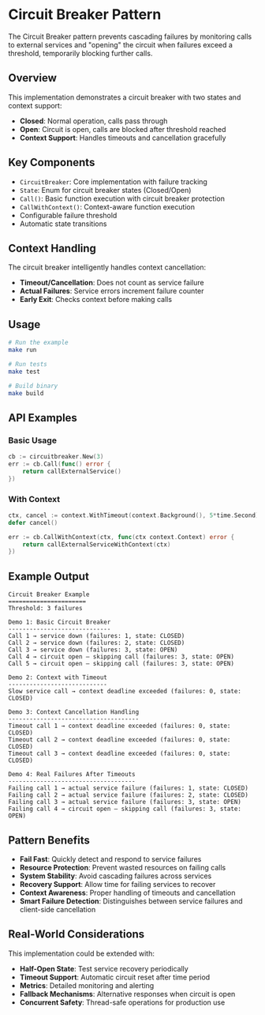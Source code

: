 # Circuit Breaker Pattern

The Circuit Breaker pattern prevents cascading failures by monitoring calls to external services and "opening" the circuit when failures exceed a threshold, temporarily blocking further calls.

## Overview

This implementation demonstrates a circuit breaker with two states and context support:
- **Closed**: Normal operation, calls pass through
- **Open**: Circuit is open, calls are blocked after threshold reached
- **Context Support**: Handles timeouts and cancellation gracefully

## Key Components

- `CircuitBreaker`: Core implementation with failure tracking
- `State`: Enum for circuit breaker states (Closed/Open)
- `Call()`: Basic function execution with circuit breaker protection
- `CallWithContext()`: Context-aware function execution
- Configurable failure threshold
- Automatic state transitions

## Context Handling

The circuit breaker intelligently handles context cancellation:
- **Timeout/Cancellation**: Does not count as service failure
- **Actual Failures**: Service errors increment failure counter
- **Early Exit**: Checks context before making calls

## Usage

```bash
# Run the example
make run

# Run tests
make test

# Build binary
make build
```

## API Examples

### Basic Usage
```go
cb := circuitbreaker.New(3)
err := cb.Call(func() error {
    return callExternalService()
})
```

### With Context
```go
ctx, cancel := context.WithTimeout(context.Background(), 5*time.Second)
defer cancel()

err := cb.CallWithContext(ctx, func(ctx context.Context) error {
    return callExternalServiceWithContext(ctx)
})
```

## Example Output

```
Circuit Breaker Example
======================
Threshold: 3 failures

Demo 1: Basic Circuit Breaker
-----------------------------
Call 1 → service down (failures: 1, state: CLOSED)
Call 2 → service down (failures: 2, state: CLOSED)
Call 3 → service down (failures: 3, state: OPEN)
Call 4 → circuit open – skipping call (failures: 3, state: OPEN)
Call 5 → circuit open – skipping call (failures: 3, state: OPEN)

Demo 2: Context with Timeout
----------------------------
Slow service call → context deadline exceeded (failures: 0, state: CLOSED)

Demo 3: Context Cancellation Handling
-------------------------------------
Timeout call 1 → context deadline exceeded (failures: 0, state: CLOSED)
Timeout call 2 → context deadline exceeded (failures: 0, state: CLOSED)
Timeout call 3 → context deadline exceeded (failures: 0, state: CLOSED)

Demo 4: Real Failures After Timeouts
------------------------------------
Failing call 1 → actual service failure (failures: 1, state: CLOSED)
Failing call 2 → actual service failure (failures: 2, state: CLOSED)
Failing call 3 → actual service failure (failures: 3, state: OPEN)
Failing call 4 → circuit open – skipping call (failures: 3, state: OPEN)
```

## Pattern Benefits

- **Fail Fast**: Quickly detect and respond to service failures
- **Resource Protection**: Prevent wasted resources on failing calls
- **System Stability**: Avoid cascading failures across services
- **Recovery Support**: Allow time for failing services to recover
- **Context Awareness**: Proper handling of timeouts and cancellation
- **Smart Failure Detection**: Distinguishes between service failures and client-side cancellation

## Real-World Considerations

This implementation could be extended with:
- **Half-Open State**: Test service recovery periodically
- **Timeout Support**: Automatic circuit reset after time period
- **Metrics**: Detailed monitoring and alerting
- **Fallback Mechanisms**: Alternative responses when circuit is open
- **Concurrent Safety**: Thread-safe operations for production use
